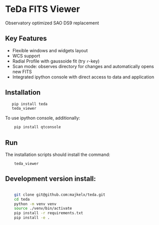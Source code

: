 # TeDa FITS Viewer

Observatory optimized SAO DS9 replacement

## Key Features
* Flexible windows and widgets layout
* WCS support
* Radial Profile with gaussoide fit (try `r`-key)
* Scan mode: observes directory for changes and automatically opens new FITS
* Integrated ipython console with direct access to data and application

## Installation
``` bash
   pip install teda
   teda_viewer 
``` 
To use ipython console, additionally:
``` bash
    pip install qtconsole
``` 

## Run
The installation scripts should install the command:
```
    teda_viewer
```

## Development version install:
``` bash

    git clone git@github.com:majkelx/teda.git
    cd teda
    python -m venv venv
    source ./venv/bin/activate
    pip install -r requirements.txt
    pip install -e .
```
